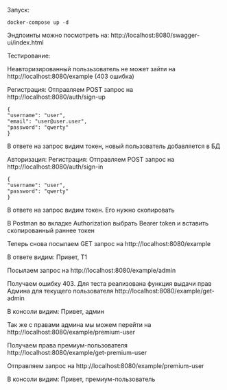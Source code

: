 Запуск:

```
docker-compose up -d
```

Эндпоинты можно посмотреть на: http://localhost:8080/swagger-ui/index.html

Тестирование:

Неавторизированный пользьзователь не может зайти на http://localhost:8080/example
(403 ошибка)

Регистрация: Отправляем POST запрос на http://localhost:8080/auth/sign-up
```
{
"username": "user",
"email": "user@user.user",
"password": "qwerty"
}
```
В ответе на запрос видим токен, новый пользователь добавляется в БД

Авторизация: Регистрация: Отправляем POST запрос на http://localhost:8080/auth/sign-in
```
{
"username": "user",
"password": "qwerty"
}
```
В ответе на запрос видим токен. Его нужно скопировать

В Postman во вкладке Authorization выбрать Bearer token и вставить скопированный раннее токен

Теперь снова посылаем GET запрос на http://localhost:8080/example

В ответе видим: Привет, Т1

Посылаем запрос на http://localhost:8080/example/admin

Получаем ошибку 403. Для теста реализована функция выдачи прав Админа для текущего пользователя http://localhost:8080/example/get-admin

В консоли видим: Привет, админ

Так же с правами админа мы можем перейти на http://localhost:8080/example/premium-user

Получаем права премиум-пользователя http://localhost:8080/example/get-premium-user

Отправляем запрос на http://localhost:8080/example/premium-user

В консоли видим: Привет, премиум-пользователь

